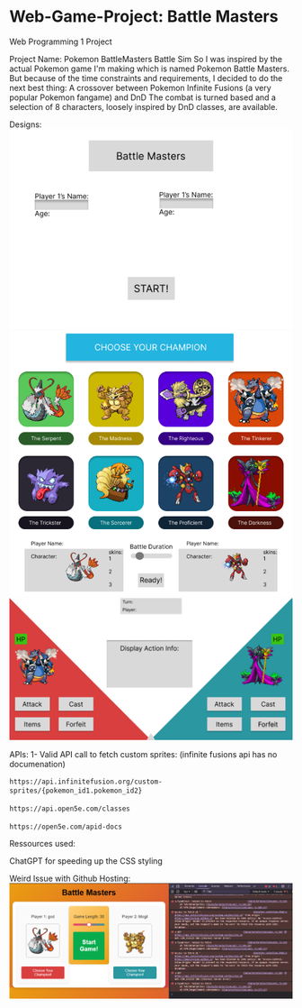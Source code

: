 # Web-Game-Project: Battle Masters
Web Programming 1 Project

Project Name: Pokemon BattleMasters Battle Sim
So I was inspired by the actual Pokemon game I'm making which is named Pokemon Battle Masters. 
But because of the time constraints and requirements, I decided to do the next best thing:
A crossover between Pokemon Infinite Fusions (a very popular Pokemon fangame) and DnD
The combat is turned based and a selection of 8 characters, loosely inspired by DnD classes, are available.

Designs:
<img src="./private/Web Prog Game Project Design Prototype.png"/>
<img src="./private/Web Prog Game Project Design Prototype (1).png"/>
<img src="./private/Web Prog Game Project Design Prototype (2).png"/>

APIs:
 1- Valid API call to fetch custom sprites: (infinite fusions api has no documenation)
    
    
    https://api.infinitefusion.org/custom-sprites/{pokemon_id1.pokemon_id2}
    
    https://api.open5e.com/classes

    https://open5e.com/apid-docs
    
Ressources used:

ChatGPT for speeding up the CSS styling


Weird Issue with Github Hosting:
<img src= "./private/API Fetch Denial.png"/>



